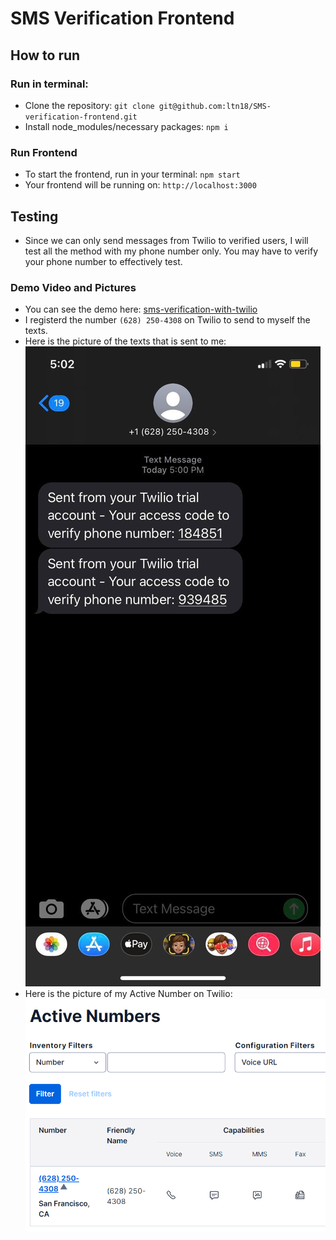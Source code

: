 # SMS Verification Frontend
## How to run
### Run in terminal: 
- Clone the repository: `git clone git@github.com:ltn18/SMS-verification-frontend.git`
- Install node_modules/necessary packages: `npm i`
### Run Frontend
- To start the frontend, run in your terminal: `npm start`
- Your frontend will be running on: `http://localhost:3000`
## Testing
- Since we can only send messages from Twilio to verified users, I will test all the method with my phone number only. You may have to verify your phone number to effectively test.
### Demo Video and Pictures
- You can see the demo here: [sms-verification-with-twilio](https://drive.google.com/file/d/1rngYZDyGQx3ZAh40kQFis6a1fuJLE6BO/view?usp=sharing)
- I registerd the number `(628) 250-4308` on Twilio to send to myself the texts. 
- Here is the picture of the texts that is sent to me: ![texts_sent](public/texts_sent.JPG)
- Here is the picture of my Active Number on Twilio: ![active_numbers_twilio](public/active_numbers_twilio.PNG)

